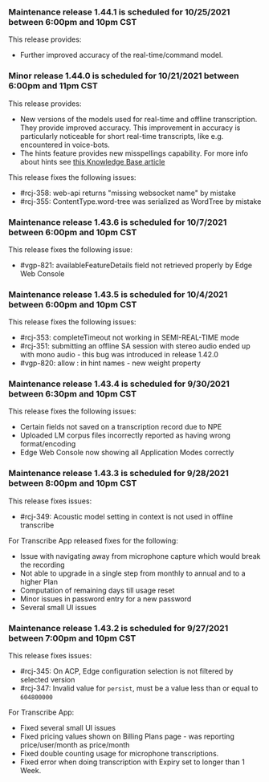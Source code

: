 ### Maintenance release 1.44.1 is scheduled for 10/25/2021 between 6:00pm and 10pm CST

This release provides:
* Further improved accuracy of the real-time/command model.

### Minor release 1.44.0 is scheduled for 10/21/2021 between 6:00pm and 11pm CST

This release provides:
* New versions of the models used for real-time and offline transcription. They provide improved accuracy. This improvement in accuracy is particularly noticeable for short real-time transcripts, like e.g. encountered in voice-bots.
* The hints feature provides new misspellings capability. 
For more info about hints see [this Knowledge Base article](https://support.voicegain.ai/hc/en-us/articles/4407993206548-Using-Hints)

This release fixes the following issues:
* #rcj-358: web-api returns "missing websocket name" by mistake
* #rcj-355: ContentType.word-tree was serialized as WordTree by mistake

### Maintenance release 1.43.6 is scheduled for 10/7/2021 between 6:00pm and 10pm CST

This release fixes the following issue:
* #vgp-821: availableFeatureDetails field not retrieved properly by Edge Web Console

### Maintenance release 1.43.5 is scheduled for 10/4/2021 between 6:00pm and 10pm CST

This release fixes the following issues:
* #rcj-353: completeTimeout not working in SEMI-REAL-TIME mode
* #rcj-351: submitting an offline SA session with stereo audio ended up with mono audio - this bug was introduced in release 1.42.0
* #vgp-820: allow : in hint names - new weight property

### Maintenance release 1.43.4 is scheduled for 9/30/2021 between 6:30pm and 10pm CST

This release fixes the following issues:
* Certain fields not saved on a transcription record due to NPE
* Uploaded LM corpus files incorrectly reported as having wrong format/encoding
* Edge Web Console now showing all Application Modes correctly

### Maintenance release 1.43.3 is scheduled for 9/28/2021 between 8:00pm and 10pm CST

This release fixes issues:
* #rcj-349: Acoustic model setting in context is not used in offline transcribe

For Transcribe App released fixes for the following:
* Issue with navigating away from microphone capture which would break the recording
* Not able to upgrade in a single step from monthly to annual and to a higher Plan
* Computation of remaining days till usage reset
* Minor issues in password entry for a new password
* Several small UI issues 

### Maintenance release 1.43.2 is scheduled for 9/27/2021 between 7:00pm and 10pm CST

This release fixes issues:
* #rcj-345: On ACP, Edge configuration selection is not filtered by selected version
* #rcj-347: Invalid value for `persist`, must be a value less than or equal to `604800000`

For Transcribe App:
* Fixed several small UI issues 
* Fixed pricing values shown on Billing Plans page - was reporting price/user/month as price/month
* Fixed double counting usage for microphone transcriptions.
* Fixed error when doing transcription with Expiry set to longer than 1 Week.





























 













































